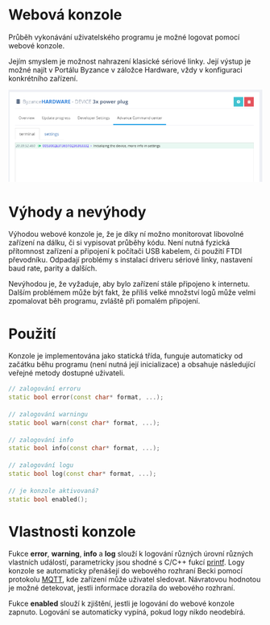 # Webová konzole

Průběh vykonávání uživatelského programu je možné logovat pomocí webové konzole.

Jejím smyslem je možnost nahrazení klasické sériové linky. Její výstup je možné najít v Portálu Byzance v záložce Hardware, vždy v konfiguraci konkrétního zařízení.

![](/assets/console.PNG)

# Výhody a nevýhody

Výhodou webové konzole je, že je díky ní možno monitorovat libovolné zařízení na dálku, či si vypisovat průběhy kódu. Není nutná fyzická přítomnost zařízení a připojení k počítači USB kabelem, či použití FTDI převodníku. Odpadají problémy s instalací driveru sériové linky, nastavení baud rate, parity a dalších.

Nevýhodou je, že vyžaduje, aby bylo zařízení stále připojeno k internetu. Dalším problémem může být fakt, že příliš velké množství logů může velmi zpomalovat běh programu, zvláště při pomalém připojení.

# Použití

Konzole je implementována jako statická třída, funguje automaticky od začátku běhu programu \(není nutná její inicializace\) a obsahuje následující veřejné metody dostupné uživateli.

```cpp
// zalogování erroru
static bool error(const char* format, ...);

// zalogování warningu
static bool warn(const char* format, ...);

// zalogování info
static bool info(const char* format, ...);

// zalogování logu
static bool log(const char* format, ...);

// je konzole aktivovaná?
static bool enabled();
```

# 

# Vlastnosti konzole

Fukce **error**, **warning**, **info** a **log** slouží k logování různých úrovní různých vlastních událostí, parametricky jsou shodné s C/C++ fukcí [printf](http://www.cplusplus.com/reference/cstdio/printf/). Logy konzole se automaticky přenášejí do webového rozhraní Becki pomocí protokolu [MQTT](/articles/hardware/komunikace-se-servery.md), kde zařízení může uživatel sledovat. Návratovou hodnotou je možné detekovat, jestli informace dorazila do webového rozhraní.

Fukce **enabled** slouží k zjištění, jestli je logování do webové konzole zapnuto. Logování se automaticky vypíná, pokud logy nikdo neodebírá.

